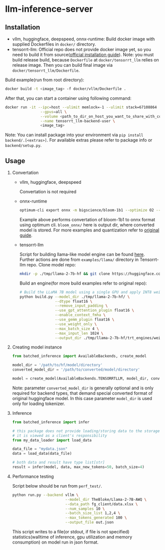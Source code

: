 # llm-inference-server

## Installation
- vllm, huggingface, deepspeed, onnx-runtime:
    Build docker image with supplied Dockerfiles in `docker/` directory.
- tensorrt-llm:
    Official repo does not provide docker image yet, so you need to build it from source([official installation guide](https://github.com/NVIDIA/TensorRT-LLM/blob/main/docs/source/installation.md)). Note: you must build release build, because `Dockerfile` at `docker/tensorrt_llm` relies on release image. Then you can build final image via `docker/tensorrt_llm/Dockerfile`.

Build example(run from root directory):

```bash
docker build -t <image_tag> -f docker/vllm/Dockerfile .
```

After that, you can start a container using following command:

```bash
docker run -it --ipc=host --ulimit memlock=-1 --ulimit stack=67108864  \
                --gpus=all \
                --volume <path_to_dir_on_host_you_want_to_share_with_container>:<abs_path_to_shared_folder_in_container> \
                --name tensorrt_llm-backend-user \
                <image_tag> 
```

Note: You can install package into your environment via `pip install backend/.[<extras>]`. For available extras please refer to package info or `backend/setup.py`.

## Usage

1. Convertation
    - vllm, huggingface, deepspeed

        Convertation is not required

    - onnx-runtime

        ```bash
        optimum-cli export onnx -m bigscience/bloom-1b1 --optimize O2 --device cuda --fp16 bloom_onnx/
        ```

        Example above performs convertation of bloom-1b1 to onnx format using optimum cli. `bloom_onnx/` here is output dir, where converted model is stored.
        For more examples and quantization refer to [original guide](https://github.com/huggingface/optimum#onnx--onnx-runtime).
        
    - tensorrt-llm

        Script for building llama-like model engine can be found [here](https://github.com/NVIDIA/TensorRT-LLM/tree/main/examples/llama).
        Further actions are done from `examples/llama/` directory in Tensorrt-llm repo.
        Clone model repo:

        ```bash
        mkdir -p ./tmp/llama-2-7b-hf && git clone https://huggingface.co/daryl149/llama-2-7b-hf ./tmp/llama-2-7b-hf
        ```
        Build an engine(for more build examples refer to original repo):

        ```bash
        # Build the LLaMA 7B model using a single GPU and apply INT8 weight-only quantization.
        python build.py --model_dir ./tmp/llama-2-7b-hf/ \
                        --dtype float16 \
                        --remove_input_padding \
                        --use_gpt_attention_plugin float16 \
                        --enable_context_fmha \
                        --use_gemm_plugin float16 \
                        --use_weight_only \
                        --max_batch_size 4 \
                        --max_input_len 1024 \
                        --output_dir ./tmp/llama-2-7b-hf/trt_engines/weight_only/1-gpu/
        ```

2. Creating model instance
    ```python
    from batched_inference import AvailableBackends, create_model

    model_dir = '/path/to/hf/model/directory'
    converted_model_dir = '/path/to/converted/model/directory'

    model = create_model(AvailableBackends.TENSORRTLLM, model_dir, converted_model_dir)
    ```
    
    Note: parameter `converted_model_dir` is generally optional and is only required for backend types, that demand special converted format of original huggingface model. In this case parameter `model_dir` is used only for loading tokenizer.
3. Inference

    ```python
    from batched_inference import infer

    # this package does not provide loading/storing data to the storage, 
    # it is viewed as a client's responsibility
    from my_data_loader import load_data

    data_file = "mydata.json"
    data = load_data(data_file)

    # both data and result have type list[str]
    result = infer(model, data, max_new_tokens=50, batch_size=4)
    ```

4. Performance testing

    Script below should be run from `perf_test/`.

    ```bash
    python run.py --backend vllm \
                            --model_dir TheBloke/Llama-2-7B-AWQ \
                            --data_path fg_client/data.xlsx \
                            --num_samples 10 \
                            --batch_size_list 1,2,4 \
                            --max_tokens_generated 100 \
                            --output_file out.json
    ```

    This script writes to a file(or stdout, if file is not specified) statistics(walltime of inference, gpu utilization and memory consumption) on model run in json format.